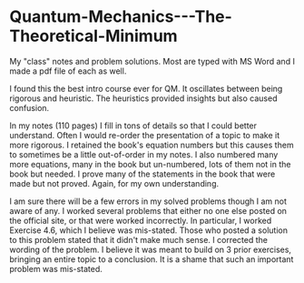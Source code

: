 # Quantum-Mechanics---The-Theoretical-Minimum
My "class" notes and problem solutions. Most are typed with MS Word and I made a pdf file of each as well.

I found this the best intro course ever for QM. 
   It oscillates between being rigorous and heuristic. The heuristics provided insights but also caused confusion.

In my notes (110 pages) I fill in tons of details so that I could better understand.
   Often I would re-order the presentation of a topic to make it more rigorous.
   I retained the book's equation numbers but this causes them to sometimes be a little out-of-order in my notes.
   I also numbered many more equations, many in the book but un-numbered, lots of them not in the book but needed.
   I prove many of the statements in the book that were made but not proved. Again, for my own understanding.

I am sure there will be a few errors in my solved problems though I am not aware of any.
   I worked several problems that either no one else posted on the official site, or that were worked incorrectly.
   In particular, I worked Exercise 4.6, which I believe was mis-stated. 
   Those who posted a solution to this problem stated that it didn't make much sense. I corrected the wording of the problem.
   I believe it was meant to build on 3 prior exercises, bringing an entire topic to a conclusion. It is a shame that such
   an important problem was mis-stated.
